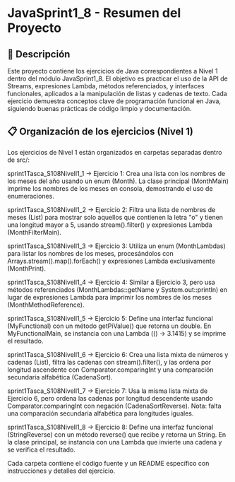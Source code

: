 # JavaSprint1_8 - Resumen del Proyecto

## 📄 Descripción

Este proyecto contiene los ejercicios de Java correspondientes a Nivel 1 dentro del módulo JavaSprint1_8. El objetivo es practicar el uso de la API de Streams, expresiones Lambda, métodos referenciados, y interfaces funcionales, aplicados a la manipulación de listas y cadenas de texto. Cada ejercicio demuestra conceptos clave de programación funcional en Java, siguiendo buenas prácticas de código limpio y documentación.

## 📋 Organización de los ejercicios (Nivel 1)

Los ejercicios de Nivel 1 están organizados en carpetas separadas dentro de src/:

sprint1Tasca_S108Nivell1_1 → Ejercicio 1:
Crea una lista con los nombres de los meses del año usando un enum (Month). La clase principal (MonthMain) imprime los nombres de los meses en consola, demostrando el uso de enumeraciones.

sprint1Tasca_S108Nivell1_2 → Ejercicio 2:
Filtra una lista de nombres de meses (List<String>) para mostrar solo aquellos que contienen la letra "o" y tienen una longitud mayor a 5, usando stream().filter() y expresiones Lambda (MonthFilterMain).

sprint1Tasca_S108Nivell1_3 → Ejercicio 3:
Utiliza un enum (MonthLambdas) para listar los nombres de los meses, procesándolos con Arrays.stream().map().forEach() y expresiones Lambda exclusivamente (MonthPrint).

sprint1Tasca_S108Nivell1_4 → Ejercicio 4:
Similar a Ejercicio 3, pero usa métodos referenciados (MonthLambdas::getName y System.out::println) en lugar de expresiones Lambda para imprimir los nombres de los meses (MonthMethodReference).

sprint1Tasca_S108Nivell1_5 → Ejercicio 5:
Define una interfaz funcional (MyFunctional) con un método getPiValue() que retorna un double. En MyFunctionalMain, se instancia con una Lambda (() -> 3.1415) y se imprime el resultado.

sprint1Tasca_S108Nivell1_6 → Ejercicio 6:
Crea una lista mixta de números y cadenas (List<Object>), filtra las cadenas con stream().filter(), y las ordena por longitud ascendente con Comparator.comparingInt y una comparación secundaria alfabética (CadenaSort).

sprint1Tasca_S108Nivell1_7 → Ejercicio 7:
Usa la misma lista mixta de Ejercicio 6, pero ordena las cadenas por longitud descendente usando Comparator.comparingInt con negación (CadenaSortReverse). Nota: falta una comparación secundaria alfabética para longitudes iguales.

sprint1Tasca_S108Nivell1_8 → Ejercicio 8:
Define una interfaz funcional (StringReverse) con un método reverse() que recibe y retorna un String. En la clase principal, se instancia con una Lambda que invierte una cadena y se verifica el resultado.

Cada carpeta contiene el código fuente y un README específico con instrucciones y detalles del ejercicio.